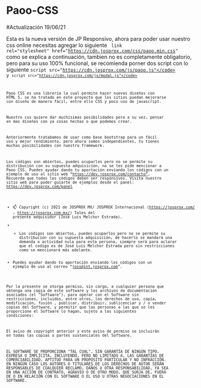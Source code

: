 # Paoo-CSS
#Actualización 19/06/21

Esta es la nueva versión de JP Responsivo, ahora para poder usar nuestro css online necesitas agregar lo siguiente <code> link rel="stylesheet" href="https://cdn.josprox.com/css/paoo.min.css" </code> como se explica a continuación, tambien no es completamente obligatorio, pero para su uso 100% funcional, se recomienda porner dos script con lo siguiente <code>script src="https://cdn.josprox.com/js/paoo.js"</code> y <code>script src="https://cdn.josprox.com/js/modal.js"</code>

Paoo CSS es una librería la cual permite hacer nuevos diseños con HTML 5, se ha tratado en este proyecto que los sitios puedan mejorarse con diseño de manera fácil, entre ello CSS y poco uso de javascript.

Nuestro css quiere dar muchísimas posibilidades pero a su vez, pensar en mas diseños con ya cosas hechas o que podemos crear.

Anteriormente tratabamos de usar como base bootstrap para un fácil uso y mejor rendimiento, pero ahora somos independientes, tu tienes muchas posibilidades con nuestro framework.

Los códigos son abiertos, puedes ocuparlos pero no se permite su distribución con su supuesta adquisición, no se les pide mencionar a Paoo CSS. Puedes ayudar dando tu aportación enviando los códigos con un ejemplo de uso al sitio web “https://dev.josprox.com/contacto”, Recuerda que todos los códigos deben ser responsivos.
Visita nuestro sitio web para poder guiarte de ejemplos desde el panel: https://dev.josprox.com/panel

- 📫 Copyright (c) 2021 de JOSPROX MX/ JOSPROX Internacional (https://josprox.com/  ,  https://josprox.com.mx/) Tales del presente adquisidor (José Luis Melchor Estrada).
- - Los códigos son abiertos, puedes ocuparlos pero no se permite su distribución con su supuesta adquisición, de hacerlo se mandará una demanda o actividad nula para esta persona, siempre será para aclarar que el codigo es de José Luis Melchor Estrada pero sin restricciones como se mencionará más adelante.
- Puedes ayudar dando tu aportación enviando los códigos con un ejemplo de uso al correo “joss@int.josprox.com”.

Por la presente se otorga permiso, sin cargo, a cualquier persona que obtenga una copia de este software y los archivos de documentación asociados (el "Software"), para operar con el Software sin restricciones, incluidos, entre otros, los derechos de uso, copia, modificación, fusión , publicar, distribuir, sublicenciar y / o vender copias del Software, y permitir que las personas a las que se les proporcione el Software lo hagan, sujeto a las siguientes condiciones:

El aviso de copyright anterior y este aviso de permiso se incluirán en todas las copias o partes sustanciales del Software.

EL SOFTWARE SE PROPORCIONA "TAL CUAL", SIN GARANTÍA DE NINGÚN TIPO, EXPRESA O IMPLÍCITA, INCLUYENDO, PERO NO LIMITADO A, LAS GARANTÍAS DE COMERCIABILIDAD, APTITUD PARA UN PROPÓSITO PARTICULAR Y NO INFRACCIÓN. EN NINGÚN CASO LOS AUTORES O TITULARES DE LOS DERECHOS DE AUTOR SERÁN RESPONSABLES DE CUALQUIER RECLAMO, DAÑOS U OTRA RESPONSABILIDAD, YA SEA EN UNA ACCIÓN DE CONTRATO, AGRAVIO O DE OTRO MODO, QUE SURJA DE, FUERA DE O EN RELACIÓN CON EL SOFTWARE O EL USO U OTRAS NEGOCIACIONES EN EL SOFTWARE.

